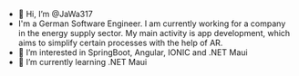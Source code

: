 - 👋 Hi, I’m @JaWa317
-  I'm a German Software Engineer. I am currently working for a company in the energy supply sector. My main activity is app development, which aims to simplify certain processes with the help of AR.
- 👀 I’m interested in SpringBoot, Angular, IONIC and .NET Maui
- 🌱 I’m currently learning .NET Maui


<!---
JaWa317/JaWa317 is a ✨ special ✨ repository because its `README.md` (this file) appears on your GitHub profile.
You can click the Preview link to take a look at your changes.
--->
